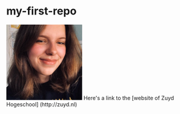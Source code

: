 # my-first-repo
<img src="edfrgh.jpg" alt=my picture width="200" height="200"/>
Here's a link to the [website of Zuyd Hogeschool] (http://zuyd.nl)
